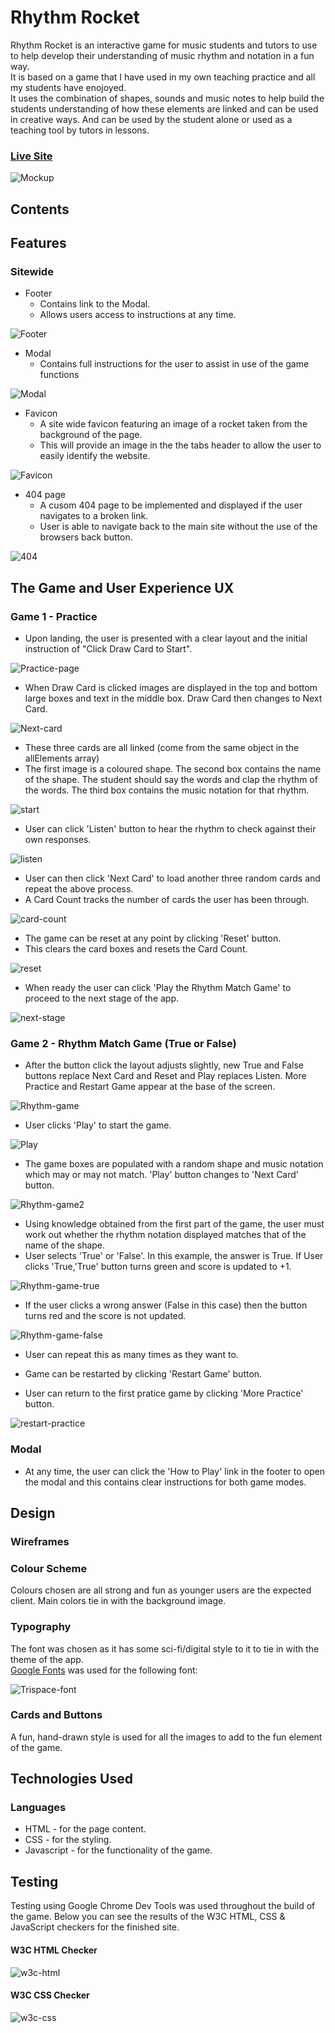 # Rhythm Rocket

Rhythm Rocket is an interactive game for music students and tutors to use to help develop their understanding of music rhythm and notation in a fun way. <br>
It is based on a game that I have used in my own teaching practice and all my students have enojoyed. <br>
It uses the combination of shapes, sounds and music notes to help build the students understanding of how these elements are linked and can be used in creative ways. And can be used by the student alone or used as a teaching tool by tutors in lessons.

### [Live Site](https://bengilbertcodes.github.io/rhythm-rocket/)

![Mockup](docs/readme_images/mockup.png)

## Contents


## Features

### Sitewide
* Footer 
  * Contains link to the Modal.
  * Allows users access to instructions at any time. 

![Footer](docs/readme_images/footer.png)

* Modal
  * Contains full instructions for the user to assist in use of the game functions

![Modal](docs/readme_images/modal.png)

* Favicon
  * A site wide favicon featuring an image of a rocket taken from the background of the page.
  * This will provide an image in the the tabs header to allow the user to easily identify the website.

![Favicon](docs/readme_images/favicon.png)

* 404 page
  * A cusom 404 page to be implemented and displayed if the user navigates to a broken link.
  * User is able to navigate back to the main site without the use of the browsers back button.

![404](docs/readme_images/404page.png)

## The Game and User Experience UX

### Game 1 - Practice 
* Upon landing, the user is presented with a clear layout and the initial instruction of "Click Draw Card to Start".

![Practice-page](docs/readme_images/practice-page.png)

* When Draw Card is clicked images are displayed in the top and bottom large boxes and text in the middle box. Draw Card then changes to Next Card.

![Next-card](docs/readme_images/next-card.png)
* These three cards are all linked (come from the same object in the allElements array)
* The first image is a coloured shape. The second box contains the name of the shape. The student should say the words and clap the rhythm of the words. The third box contains the music notation for that rhythm.

![start](docs/readme_images/start-practice.png)

* User can click 'Listen' button to hear the rhythm to check against their own responses. 

![listen](docs/readme_images/listen-button.png)

* User can then click 'Next Card' to load another three random cards and repeat the above process.
* A Card Count tracks the number of cards the user has been through.

![card-count](docs/readme_images/card-count.png)

* The game can be reset at any point by clicking 'Reset' button. 
* This clears the card boxes and resets the Card Count.

![reset](docs/readme_images/reset-button.png)

* When ready the user can click 'Play the Rhythm Match Game' to proceed to the next stage of the app.

![next-stage](docs/readme_images/next-game.png)

### Game 2 - Rhythm Match Game (True or False)

* After the button click the layout adjusts slightly, new True and False buttons replace Next Card and Reset and Play replaces Listen. More Practice and Restart Game appear at the base of the screen.

![Rhythm-game](docs/readme_images/rmg1.png)

* User clicks 'Play' to start the game.

![Play](docs/readme_images/play-btn.png)

* The game boxes are populated with a random shape and music notation which may or may not match. 'Play' button changes to 'Next Card' button.

![Rhythm-game2](docs/readme_images/rmg2.png)

* Using knowledge obtained from the first part of the game, the user must work out whether the rhythm notation displayed matches that of the name of the shape. 
* User selects 'True' or 'False'. In this example, the answer is True. If User clicks 'True,'True' button turns green and score is updated to +1.

![Rhythm-game-true](docs/readme_images/rmg-true.png)

* If the user clicks a wrong answer (False in this case) then the button turns red and the score is not updated.

![Rhythm-game-false](docs/readme_images/rmg-false.png)

* User can repeat this as many times as they want to.

* Game can be restarted by clicking 'Restart Game' button.
* User can return to the first pratice game by clicking 'More Practice' button.

![restart-practice](docs/readme_images/rmg3.png)

### Modal
* At any time, the user can click the 'How to Play' link in the footer to open the modal and this contains clear instructions for both game modes.

## Design

### Wireframes



### Colour Scheme
Colours chosen are all strong and fun as younger users are the expected client. Main colors tie in with the background image.

### Typography

The font was chosen as it has some sci-fi/digital style to it to tie in with the theme of the app. <br>
[Google Fonts](https://fonts.google.com) was used for the following font:

![Trispace-font](docs/readme_images/trispace-font.png)

### Cards and Buttons
A fun, hand-drawn style is used for all the images to add to the fun element of the game. 

## Technologies Used
### Languages
- HTML - for the page content.
- CSS - for the styling.
- Javascript - for the functionality of the game. 

## Testing
Testing using Google Chrome Dev Tools was used throughout the build of the game. Below you can see the results of the W3C HTML, CSS & JavaScript checkers for the finished site.

#### W3C HTML Checker
![w3c-html](docs/testing/w3c-html.png)

#### W3C CSS Checker
![w3c-css](docs/testing/w3c-css.png)

